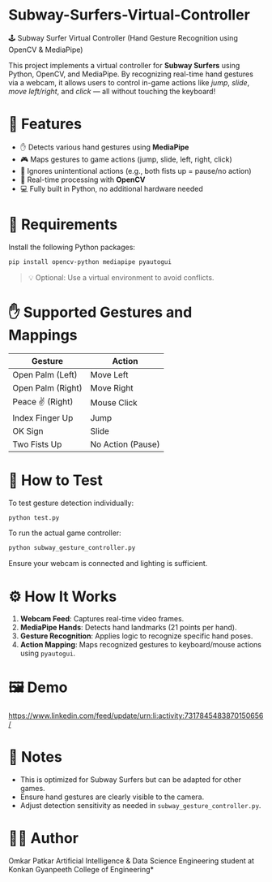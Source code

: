 # Subway-Surfers-Virtual-Controller

🕹️ Subway Surfer Virtual Controller (Hand Gesture Recognition using OpenCV & MediaPipe)

This project implements a virtual controller for **Subway Surfers** using Python, OpenCV, and MediaPipe. By recognizing real-time hand gestures via a webcam, it allows users to control in-game actions like *jump*, *slide*, *move left/right*, and *click* — all without touching the keyboard!

# 🚀 Features

- ✋ Detects various hand gestures using **MediaPipe**
- 🎮 Maps gestures to game actions (jump, slide, left, right, click)
- 👊 Ignores unintentional actions (e.g., both fists up = pause/no action)
- 🧠 Real-time processing with **OpenCV**
- 💻 Fully built in Python, no additional hardware needed

# 🧰 Requirements

Install the following Python packages:

```bash
pip install opencv-python mediapipe pyautogui
```

> 💡 Optional: Use a virtual environment to avoid conflicts.

# ✋ Supported Gestures and Mappings

| Gesture             | Action           |
|---------------------|------------------|
| Open Palm (Left)    | Move Left        |
| Open Palm (Right)   | Move Right       |
| Peace ✌️ (Right)     | Mouse Click      |
| Index Finger Up     | Jump             |
| OK Sign             | Slide            |
| Two Fists Up        | No Action (Pause)|

# 🧪 How to Test

To test gesture detection individually:

```bash
python test.py
```

To run the actual game controller:

```bash
python subway_gesture_controller.py
```

Ensure your webcam is connected and lighting is sufficient.

# ⚙️ How It Works

1. **Webcam Feed**: Captures real-time video frames.
2. **MediaPipe Hands**: Detects hand landmarks (21 points per hand).
3. **Gesture Recognition**: Applies logic to recognize specific hand poses.
4. **Action Mapping**: Maps recognized gestures to keyboard/mouse actions using `pyautogui`.

# 🖼️ Demo

https://www.linkedin.com/feed/update/urn:li:activity:7317845483870150656/

# 📌 Notes

- This is optimized for Subway Surfers but can be adapted for other games.
- Ensure hand gestures are clearly visible to the camera.
- Adjust detection sensitivity as needed in `subway_gesture_controller.py`.

# 🧑‍💻 Author

Omkar Patkar 
Artificial Intelligence & Data Science Engineering student at Konkan Gyanpeeth College of Engineering*

